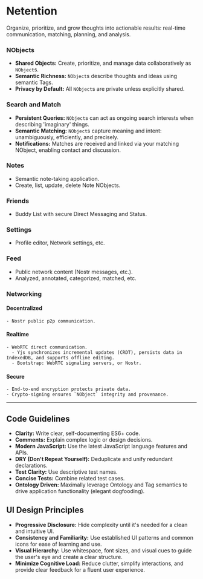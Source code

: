 # Netention

Organize, prioritize, and grow thoughts into actionable results: real-time communication, matching, planning, and analysis.

### NObjects

- **Shared Objects:** Create, prioritize, and manage data collaboratively as `NObject`s.
- **Semantic Richness:** `NObject`s describe thoughts and ideas using semantic Tags.
- **Privacy by Default:** All `NObject`s are private unless explicitly shared.

### Search and Match

- **Persistent Queries:** `NObject`s can act as ongoing search interests when describing 'imaginary' things.
- **Semantic Matching:** `NObject`s capture meaning and intent: unambiguously, efficiently, and precisely.
- **Notifications:** Matches are received and linked via your matching NObject, enabling contact and discussion.

### Notes

- Semantic note-taking application.
- Create, list, update, delete Note NObjects.

### Friends

- Buddy List with secure Direct Messaging and Status.

### Settings

- Profile editor, Network settings, etc.

### Feed

- Public network content (Nostr messages, etc.).
- Analyzed, annotated, categorized, matched, etc.

### Networking

#### Decentralized

    - Nostr public p2p communication.

#### Realtime

    - WebRTC direct communication.
      - Yjs synchronizes incremental updates (CRDT), persists data in IndexedDB, and supports offline editing.
      - Bootstrap: WebRTC signaling servers, or Nostr.

#### Secure

    - End-to-end encryption protects private data.
    - Crypto-signing ensures `NObject` integrity and provenance.

----

## Code Guidelines

- **Clarity:** Write clear, self-documenting ES6+ code.
- **Comments:** Explain complex logic or design decisions.
- **Modern JavaScript:** Use the latest JavaScript language features and APIs.
- **DRY (Don't Repeat Yourself):** Deduplicate and unify redundant declarations.
- **Test Clarity:** Use descriptive test names.
- **Concise Tests:** Combine related test cases.
- **Ontology Driven:** Maximally leverage Ontology and Tag semantics to drive application functionality (elegant dogfooding).

## UI Design Principles

- **Progressive Disclosure:** Hide complexity until it's needed for a clean and intuitive UI.
- **Consistency and Familiarity:** Use established UI patterns and common icons for ease of learning and use.
- **Visual Hierarchy:** Use whitespace, font sizes, and visual cues to guide the user's eye and create a clear structure.
- **Minimize Cognitive Load:** Reduce clutter, simplify interactions, and provide clear feedback for a fluent user experience.
